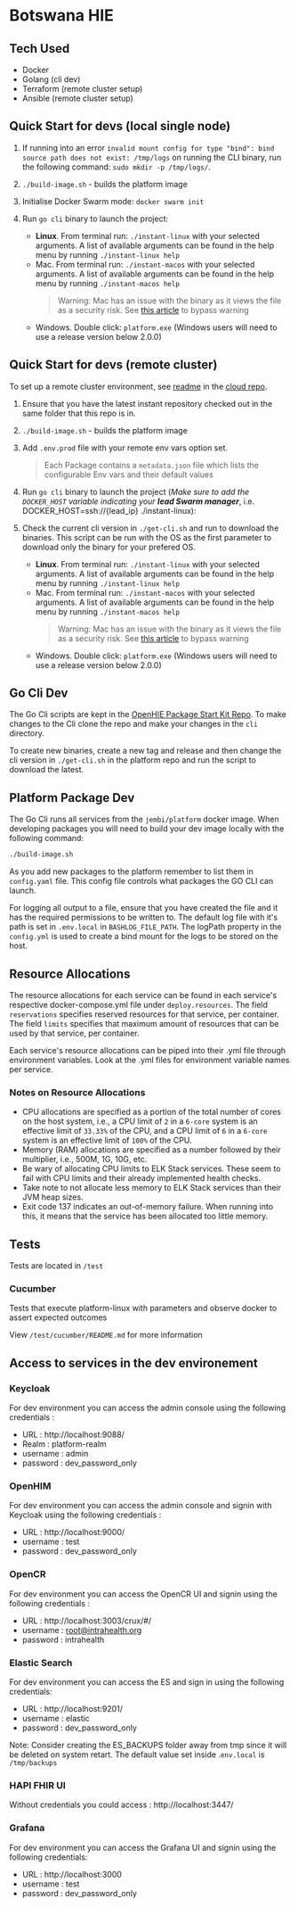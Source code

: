 # Botswana HIE

## Tech Used

- Docker
- Golang (cli dev)
- Terraform (remote cluster setup)
- Ansible (remote cluster setup)

## Quick Start for devs (local single node)

1. If running into an error `invalid mount config for type "bind": bind source path does not exist: /tmp/logs` on running the CLI binary, run the following command: `sudo mkdir -p /tmp/logs/`.
1. `./build-image.sh` - builds the platform image
1. Initialise Docker Swarm mode: `docker swarm init`
1. Run `go cli` binary to launch the project:

    - **Linux**. From terminal run: `./instant-linux` with your selected arguments. A list of available arguments can be found in the help menu by running `./instant-linux help`
    - Mac. From terminal run: `./instant-macos` with your selected arguments. A list of available arguments can be found in the help menu by running `./instant-macos help`
        > Warning: Mac has an issue with the binary as it views the file as a security risk. See [this article](https://www.lifewire.com/fix-developer-cannot-be-verified-error-5183898) to bypass warning
    - Windows. Double click: `platform.exe` (Windows users will need to use a release version below 2.0.0)

## Quick Start for devs (remote cluster)

To set up a remote cluster environment, see [readme](https://github.com/jembi/cloud/blob/main/aws/mercury-team/README.md) in the [cloud repo](https://github.com/jembi/cloud).

1. Ensure that you have the latest instant repository checked out in the same folder that this repo is in.
1. `./build-image.sh` - builds the platform image
1. Add `.env.prod` file with your remote env vars option set.

    > Each Package contains a `metadata.json` file which lists the configurable Env vars and their default values

1. Run `go cli` binary to launch the project (*Make sure to add the `DOCKER_HOST` variable indicating your **lead Swarm manager***, i.e. DOCKER_HOST=ssh://{lead_ip} ./instant-linux):

1. Check the current cli version in `./get-cli.sh` and run to download the binaries. This script can be run with the OS as the first parameter to download only the binary for your prefered OS.
    - **Linux**. From terminal run: `./instant-linux` with your selected arguments. A list of available arguments can be found in the help menu by running `./instant-linux help`
    - Mac. From terminal run: `./instant-macos` with your selected arguments. A list of available arguments can be found in the help menu by running `./instant-macos help`
        > Warning: Mac has an issue with the binary as it views the file as a security risk. See [this article](https://www.lifewire.com/fix-developer-cannot-be-verified-error-5183898) to bypass warning
    - Windows. Double click: `platform.exe` (Windows users will need to use a release version below 2.0.0)

## Go Cli Dev

The Go Cli scripts are kept in the [OpenHIE Package Start Kit Repo](https://github.com/openhie/package-starter-kit/tree/main/cli). To make changes to the Cli clone the repo and make your changes in the `cli` directory.

To create new binaries, create a new tag and release and then change the cli version in `./get-cli.sh` in the platform repo and run the script to download the latest.

## Platform Package Dev

The Go Cli runs all services from the `jembi/platform` docker image. When developing packages you will need to build your dev image locally with the following command:

```sh
./build-image.sh
```

As you add new packages to the platform remember to list them in `config.yaml` file. This config file controls what packages the GO CLI can launch.

For logging all output to a file, ensure that you have created the file and it has the required permissions to be written to.
The default log file with it's path is set in `.env.local` in `BASHLOG_FILE_PATH`. 
The logPath property in the `config.yml` is used to create a bind mount for the logs to be stored on the host.

## Resource Allocations

The resource allocations for each service can be found in each service's respective docker-compose.yml file under `deploy.resources`. The field `reservations` specifies reserved resources for that service, per container. The field `limits` specifies that maximum amount of resources that can be used by that service, per container.

Each service's resource allocations can be piped into their .yml file through environment variables. Look at the .yml files for environment variable names per service.

### Notes on Resource Allocations

- CPU allocations are specified as a portion of the total number of cores on the host system, i.e., a CPU limit of `2` in a `6-core` system is an effective limit of `33.33%` of the CPU, and a CPU limit of `6` in a `6-core` system is an effective limit of `100%` of the CPU.
- Memory (RAM) allocations are specified as a number followed by their multiplier, i.e., 500M, 1G, 10G, etc.
- Be wary of allocating CPU limits to ELK Stack services. These seem to fail with CPU limits and their already implemented health checks.
- Take note to not allocate less memory to ELK Stack services than their JVM heap sizes.
- Exit code 137 indicates an out-of-memory failure. When running into this, it means that the service has been allocated too little memory.

## Tests

Tests are located in `/test`

### Cucumber

Tests that execute platform-linux with parameters and observe docker to assert expected outcomes

View `/test/cucumber/README.md` for more information

## Access to services in the dev environement

### Keycloak

For dev environment you can access the admin console using the following credentials : 

- URL : http://localhost:9088/
- Realm : platform-realm
- username : admin
- password : dev_password_only

### OpenHIM

For dev environment you can access the admin console and signin with Keycloak using the following credentials : 

- URL : http://localhost:9000/
- username : test
- password : dev_password_only

### OpenCR

For dev environment you can access the OpenCR UI and signin using the following credentials : 

- URL : http://localhost:3003/crux/#/
- username : root@intrahealth.org
- password : intrahealth


### Elastic Search
For dev environment you can access the ES and sign in using the following credentials:

- URL : http://localhost:9201/
- username : elastic
- password : dev_password_only

Note: Consider creating the ES_BACKUPS folder away from tmp since it will be deleted on system retart. The default value set inside .``env.local`` is ``/tmp/backups``


### HAPI FHIR UI

Without credentials you could access : http://localhost:3447/

### Grafana

For dev environment you can access the Grafana UI and signin using the following credentials:

- URL : http://localhost:3000
- username : test
- password : dev_password_only
